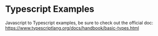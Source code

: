 # Typescript Examples

Javascript to Typescript examples, be sure to check out the official doc: https://www.typescriptlang.org/docs/handbook/basic-types.html
